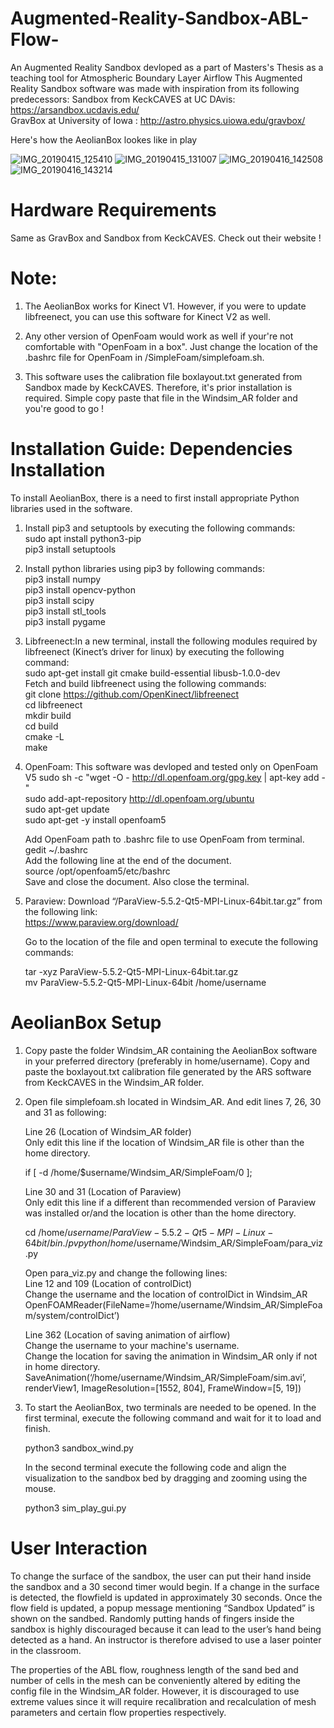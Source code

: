 # Augmented-Reality-Sandbox-ABL-Flow-
An Augmented Reality Sandbox devloped as a part of Masters's Thesis as a teaching tool for Atmospheric Boundary Layer Airflow
This Augmented Reality Sandbox software was made with inspiration from its following predecessors: 
 Sandbox from KeckCAVES at UC DAvis: https://arsandbox.ucdavis.edu/   
 GravBox at University of Iowa : http://astro.physics.uiowa.edu/gravbox/  

Here's how the AeolianBox lookes like in play   


![IMG_20190415_125410](https://user-images.githubusercontent.com/52681573/60850557-edadec00-a1bd-11e9-8f85-f7d206e2005c.jpg)
![IMG_20190415_131007](https://user-images.githubusercontent.com/52681573/60850560-ef77af80-a1bd-11e9-9f2a-0869c544f994.jpg)
![IMG_20190416_142508](https://user-images.githubusercontent.com/52681573/60850562-f1417300-a1bd-11e9-8de0-1da9693294d7.jpg)
![IMG_20190416_143214](https://user-images.githubusercontent.com/52681573/60850564-f272a000-a1bd-11e9-8727-e27d3daa6bd8.jpg)

 # Hardware Requirements 
 Same as GravBox and Sandbox from KeckCAVES. Check out their website ! 
 
 # Note:  
 1) The AeolianBox works for Kinect V1. However, if you were to update libfreenect, you can use this software for Kinect V2 as well.  
 
 2) Any other version of OpenFoam would work as well if your're not comfortable with "OpenFoam in a box". Just change the location of the .bashrc file for OpenFoam in /SimpleFoam/simplefoam.sh.  
 
 3) This software uses the calibration file boxlayout.txt generated from Sandbox made by KeckCAVES. Therefore, it's prior installation    is required. Simple copy paste that file in the Windsim_AR folder and you're good to go !  
 
 
# Installation Guide: Dependencies Installation  

To install AeolianBox, there is a need to first install appropriate Python libraries used in the software.   
1.	Install pip3 and setuptools by executing the following commands:   
    sudo apt install python3-pip  
    pip3 install setuptools  
2.	Install python libraries using pip3 by following commands:   
  pip3 install numpy  
  pip3 install opencv-python  
  pip3 install scipy  
  pip3 install stl_tools  
  pip3 install pygame  

3.	Libfreenect:In a new terminal, install the following modules required by libfreenect (Kinect’s driver for linux) by executing the following command:   
 sudo apt-get install git cmake build-essential libusb-1.0.0-dev    
  Fetch and build libfreenect using the following commands:     
    git clone https://github.com/OpenKinect/libfreenect  
    cd libfreenect  
    mkdir build   
    cd build   
    cmake -L   
    make  
  
 4.	OpenFoam: This software was devloped and tested only on OpenFoam V5
    sudo sh -c "wget -O - http://dl.openfoam.org/gpg.key | apt-key add -"  
    sudo add-apt-repository http://dl.openfoam.org/ubuntu  
    sudo apt-get update  
    sudo apt-get -y install openfoam5
    
    Add OpenFoam path to .bashrc file to use OpenFoam from terminal. 
	   gedit ~/.bashrc  
	   Add the following line at the end of the document.   
    source /opt/openfoam5/etc/bashrc  
    Save and close the document. Also close the terminal.   

  
5.	Paraview: Download “/ParaView-5.5.2-Qt5-MPI-Linux-64bit.tar.gz” from the following link:   
  https://www.paraview.org/download/   
  
    Go to the location of the file and open terminal to execute the following commands:  
  
    tar -xyz ParaView-5.5.2-Qt5-MPI-Linux-64bit.tar.gz  
    mv ParaView-5.5.2-Qt5-MPI-Linux-64bit /home/username  

# AeolianBox Setup  

1) Copy paste the folder Windsim_AR containing the AeolianBox software in your preferred directory (preferably in home/username). Copy and paste the boxlayout.txt calibration file generated by the ARS software from KeckCAVES in the Windsim_AR folder.  

2) Open file simplefoam.sh located in Windsim_AR. And edit lines 7, 26, 30 and 31 as following:   
   
    Line 26 (Location of Windsim_AR folder)  
   Only edit this line if the location of Windsim_AR file is other than the home directory.  

   if [ -d /home/$username/Windsim_AR/SimpleFoam/0 ];    

   Line 30 and 31 (Location of Paraview)  
   Only edit this line if a different than recommended version of Paraview was installed or/and the location is other than the home     directory.  

   cd /home/$username/ParaView-5.5.2-Qt5-MPI-Linux-64bit/bin  
   ./pvpython /home/$username/Windsim_AR/SimpleFoam/para_viz.py  

   Open para_viz.py and change the following lines:   
   Line 12  and 109 (Location of controlDict)   
   Change the username and the location of controlDict in Windsim_AR   
   OpenFOAMReader(FileName=’/home/username/Windsim_AR/SimpleFoam/system/controlDict’)  


   Line 362 (Location of saving animation of airflow)   
   Change the username to your machine's username.   
   Change the location for saving the animation in Windsim_AR only if not in home directory.     
   SaveAnimation(‘/home/username/Windsim_AR/SimpleFoam/sim.avi’, renderView1, ImageResolution=[1552, 804],
   FrameWindow=[5, 19])    
     
3.	To start the AeolianBox, two terminals are needed to be opened. In the first terminal, execute the following command and wait for it    to load and finish.

     python3 sandbox_wind.py  
   
     In the second terminal execute the following code and align the visualization to the sandbox bed by dragging and zooming using the   mouse.  
   
    python3 sim_play_gui.py  
  
# User Interaction 

To change the surface of the sandbox, the user can put their hand inside the sandbox and a 30 second timer would begin. If a change in the surface is detected, the flowfield is updated in approximately 30 seconds. Once the flow field is updated, a popup message mentioning “Sandbox Updated” is shown on the sandbed. Randomly putting hands of fingers inside the sandbox is highly discouraged because it can lead to the user’s hand being detected as a hand. An instructor is therefore advised to use a laser pointer in the classroom.   

The properties of the ABL flow, roughness length of the sand bed and number of cells in the mesh can be conveniently altered by editing the config file in the Windsim_AR folder. However, it is discouraged to use extreme values since it will require recalibration and recalculation of mesh parameters and certain flow properties respectively. 


